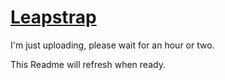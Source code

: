 # [Leapstrap](http://leapstrap.alex-wilkes.com)


I'm just uploading, please wait for an hour or two.

This Readme will refresh when ready.

